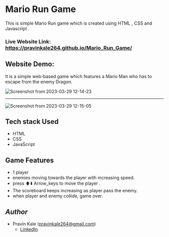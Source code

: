# Mario Run Game
This is simple Mario Run game which is created using HTML , CSS and Javascript . 

### Live Website Link: https://pravinkale264.github.io/Mario_Run_Game/

## Website Demo:
   It is a simple web-based game which features a Mario Man who has to escape from the enemy Dragon.

<div>

![Screenshot from 2023-03-29 12-14-23](https://user-images.githubusercontent.com/91412104/228468212-26aa69a7-4a03-466a-8645-8238587361b9.png)

<hr>

![Screenshot from 2023-03-29 12-15-05](https://user-images.githubusercontent.com/91412104/228468270-0e7f240a-95ed-4258-9950-707dae88ed30.png)
</div>

## Tech stack Used

- HTML
- CSS
- JavaScript

## Game Features

* 1 player
* enemies moving towards the player with increasing speed.
* press ⬆️⬇️ Arrow_keys to move the player .
* The scoreboard keeps increasing as player pass the enemy.
* when player and enemy collide, game over.

## *Author*

* Pravin Kale (pravinkale264@gmail.com)
  - [LinkedIn](https://www.linkedin.com/in/pravin-kale-b07a901ba/)

